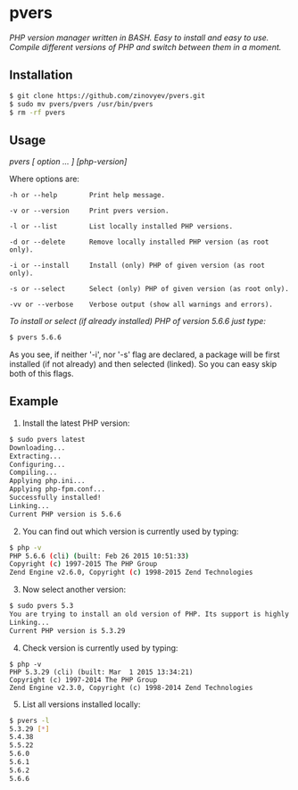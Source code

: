pvers
==========

*PHP version manager written in BASH. Easy to install and easy to use. Compile different versions of PHP and switch between them in a moment.*

## Installation
```sh
$ git clone https://github.com/zinovyev/pvers.git
$ sudo mv pvers/pvers /usr/bin/pvers
$ rm -rf pvers
```

## Usage

*pvers [ option ... ] [php-version]*


Where options are:


    -h or --help        Print help message.

    -v or --version     Print pvers version.

    -l or --list        List locally installed PHP versions.

    -d or --delete      Remove locally installed PHP version (as root only).

    -i or --install     Install (only) PHP of given version (as root only).

    -s or --select      Select (only) PHP of given version (as root only).

    -vv or --verbose    Verbose output (show all warnings and errors).

*To install or select (if already installed) PHP of version 5.6.6 just type:*
```sh
$ pvers 5.6.6
```
As you see, if neither '-i', nor '-s' flag are declared, a package will be first installed (if not already) and then selected (linked). So you can easy skip both of this flags.

## Example

1) Install the latest PHP version:
```sh
$ sudo pvers latest
Downloading...
Extracting...
Configuring...
Compiling...
Applying php.ini...
Applying php-fpm.conf...
Successfully installed!
Linking...
Current PHP version is 5.6.6
```

2) You can find out which version is currently used by typing:
```sh
$ php -v
PHP 5.6.6 (cli) (built: Feb 26 2015 10:51:33) 
Copyright (c) 1997-2015 The PHP Group
Zend Engine v2.6.0, Copyright (c) 1998-2015 Zend Technologies
```

3) Now select another version:
```sh
$ sudo pvers 5.3
You are trying to install an old version of PHP. Its support is highly experimental. Really want to continue? [Y/n] Y
Linking...
Current PHP version is 5.3.29
```

4) Check version is currently used by typing:
```
$ php -v
PHP 5.3.29 (cli) (built: Mar  1 2015 13:34:21) 
Copyright (c) 1997-2014 The PHP Group
Zend Engine v2.3.0, Copyright (c) 1998-2014 Zend Technologies
```

5) List all versions installed locally:
```sh
$ pvers -l
5.3.29 [*]
5.4.38
5.5.22
5.6.0
5.6.1
5.6.2
5.6.6
```